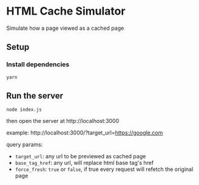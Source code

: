 # HTML Cache Simulator
Simulate how a page viewed as a cached page

## Setup
### Install dependencies
```
yarn
```

## Run the server
```
node index.js
```

then open the server at http://localhost:3000

example:
http://localhost:3000/?target_url=https://google.com

query params:
- `target_url`: any url to be previewed as cached page
- `base_tag_href`: any url, will replace html base tag's href
- `force_fresh`: `true` or `false`, if true every request will refetch the original page

